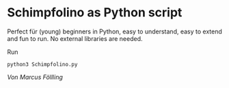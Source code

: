 # Schimpfolino as Python script

Perfect für (young) beginners in Python, easy to understand, easy to extend and fun to run.
No external libraries are needed.

Run
```shell
python3 Schimpfolino.py
```
  
*Von Marcus Föllling*
